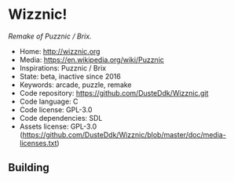 # Wizznic!

_Remake of Puzznic / Brix._

- Home: http://wizznic.org
- Media: https://en.wikipedia.org/wiki/Puzznic
- Inspirations: Puzznic / Brix
- State: beta, inactive since 2016
- Keywords: arcade, puzzle, remake
- Code repository: https://github.com/DusteDdk/Wizznic.git
- Code language: C
- Code license: GPL-3.0
- Code dependencies: SDL
- Assets license: GPL-3.0 (https://github.com/DusteDdk/Wizznic/blob/master/doc/media-licenses.txt)

## Building
